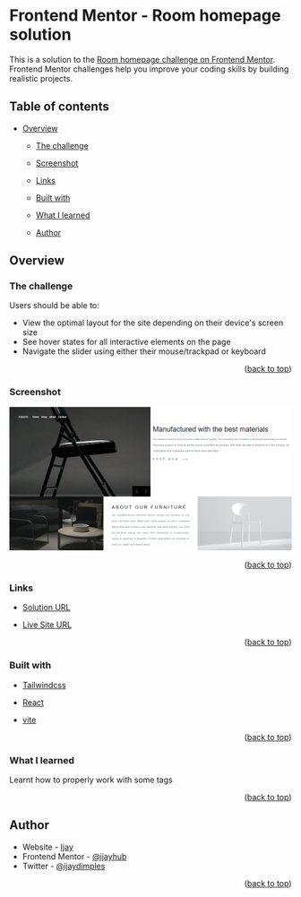 <div id='top'></div>

# Frontend Mentor - Room homepage solution

This is a solution to the [Room homepage challenge on Frontend Mentor](https://www.frontendmentor.io/solutions/room-homepage-built-with-react-and-tailwindcss-aa2YKwn7Ss). Frontend Mentor challenges help you improve your coding skills by building realistic projects. 

## Table of contents

- [Overview](#overview)
  - [The challenge](#the-challenge)
  - [Screenshot](#screenshot)
  - [Links](#links)

  - [Built with](#built-with)
  - [What I learned](#what-i-learned)
  
  - [Author](#author)




## Overview

### The challenge

Users should be able to:

- View the optimal layout for the site depending on their device's screen size
- See hover states for all interactive elements on the page
- Navigate the slider using either their mouse/trackpad or keyboard

<p align="right">(<a href="#top">back to top</a>)</p>

### Screenshot

<img src="./src/assets/FireShot Capture 187 - Room Homepage - 127.0.0.1.png">

<p align="right">(<a href="#top">back to top</a>)</p>


### Links

- [Solution URL](https://github.com/ijayhub/room-homepage)

- [Live Site URL](https://hompage-room.netlify.app)

<p align="right">(<a href="#top">back to top</a>)</p>

### Built with

- [Tailwindcss](https://tailwindcss.com/)

- [React](https://reactjs.org/)
 
- [vite](https://vitejs.dev/guide/#scaffolding-your-first-vite-project)

<p align="right">(<a href="#top">back to top</a>)</p>



### What I learned
Learnt how to properly work with some tags

<p align="right">(<a href="#top">back to top</a>)</p>


## Author

- Website - [Ijay](https://portfolio-ijay.netlify.app/)
- Frontend Mentor - [@ijayhub](https://www.frontendmentor.io/profile/ijayhub)
- Twitter - [@ijaydimples](https://twitter.com/ijaydimples)

<p align="right">(<a href="#top">back to top</a>)</p>


